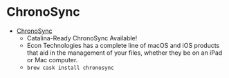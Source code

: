# ChronoSync
- [ChronoSync](https://www.econtechnologies.com/)
  -  Catalina-Ready ChronoSync Available!
  - Econ Technologies has a complete line of macOS and iOS products that aid in the management of your files, whether they be on an iPad or Mac computer.
  - `brew cask install chronosync`
